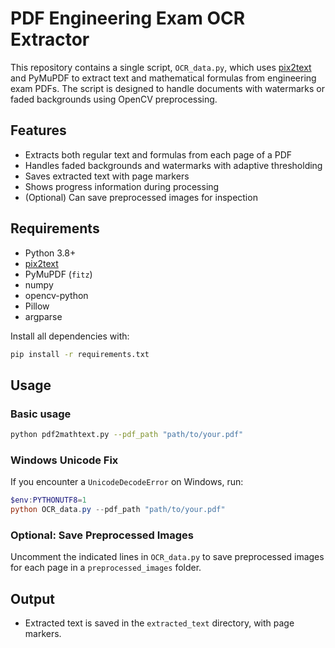 # PDF Engineering Exam OCR Extractor

This repository contains a single script, `OCR_data.py`, which uses [pix2text](https://github.com/breezedeus/pix2text) and PyMuPDF to extract text and mathematical formulas from engineering exam PDFs. The script is designed to handle documents with watermarks or faded backgrounds using OpenCV preprocessing.

## Features
- Extracts both regular text and formulas from each page of a PDF
- Handles faded backgrounds and watermarks with adaptive thresholding
- Saves extracted text with page markers
- Shows progress information during processing
- (Optional) Can save preprocessed images for inspection

## Requirements
- Python 3.8+
- [pix2text](https://github.com/breezedeus/pix2text)
- PyMuPDF (`fitz`)
- numpy
- opencv-python
- Pillow
- argparse

Install all dependencies with:
```bash
pip install -r requirements.txt
```

## Usage

### Basic usage
```bash
python pdf2mathtext.py --pdf_path "path/to/your.pdf"
```

### Windows Unicode Fix
If you encounter a `UnicodeDecodeError` on Windows, run:
```powershell
$env:PYTHONUTF8=1
python OCR_data.py --pdf_path "path/to/your.pdf"
```

### Optional: Save Preprocessed Images
Uncomment the indicated lines in `OCR_data.py` to save preprocessed images for each page in a `preprocessed_images` folder.

## Output
- Extracted text is saved in the `extracted_text` directory, with page markers.

